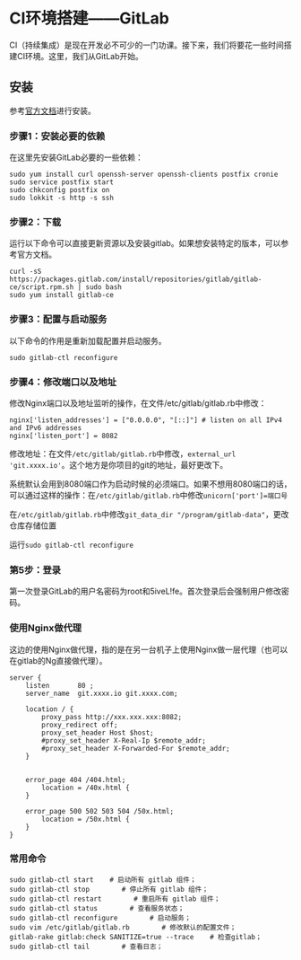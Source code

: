 # CI环境搭建——GitLab #

CI（持续集成）是现在开发必不可少的一门功课。接下来，我们将要花一些时间搭建CI环境。这里，我们从GitLab开始。

## 安装 ##

参考[官方文档](https://about.gitlab.com/installation/#centos-6)进行安装。

### 步骤1：安装必要的依赖 ###

在这里先安装GitLab必要的一些依赖：

    sudo yum install curl openssh-server openssh-clients postfix cronie
    sudo service postfix start
    sudo chkconfig postfix on
    sudo lokkit -s http -s ssh

### 步骤2：下载 ###

运行以下命令可以直接更新资源以及安装gitlab。如果想安装特定的版本，可以参考官方文档。

    curl -sS https://packages.gitlab.com/install/repositories/gitlab/gitlab-ce/script.rpm.sh | sudo bash
    sudo yum install gitlab-ce

### 步骤3：配置与启动服务 ###

以下命令的作用是重新加载配置并启动服务。

    sudo gitlab-ctl reconfigure

### 步骤4：修改端口以及地址 ###

修改Nginx端口以及地址监听的操作，在文件/etc/gitlab/gitlab.rb中修改：

    nginx['listen_addresses'] = ["0.0.0.0", "[::]"] # listen on all IPv4 and IPv6 addresses
    nginx['listen_port'] = 8082

修改地址：在文件`/etc/gitlab/gitlab.rb`中修改，`external_url 'git.xxxx.io'`。这个地方是你项目的git的地址，最好更改下。

系统默认会用到8080端口作为启动时候的必须端口。如果不想用8080端口的话，可以通过这样的操作：在`/etc/gitlab/gitlab.rb`中修改`unicorn['port']=端口号`

在`/etc/gitlab/gitlab.rb`中修改`git_data_dir "/program/gitlab-data"`，更改仓库存储位置

运行`sudo gitlab-ctl reconfigure`

### 第5步：登录 ###

第一次登录GitLab的用户名密码为root和5iveL!fe。首次登录后会强制用户修改密码。

### 使用Nginx做代理 ###

这边的使用Nginx做代理，指的是在另一台机子上使用Nginx做一层代理（也可以在gitlab的Ng直接做代理）。

    server {
        listen       80 ;
        server_name  git.xxxx.io git.xxxx.com;

        location / {
            proxy_pass http://xxx.xxx.xxx:8082;
            proxy_redirect off;
            proxy_set_header Host $host;
            #proxy_set_header X-Real-Ip $remote_addr;
            #proxy_set_header X-Forwarded-For $remote_addr;
        }


        error_page 404 /404.html;
            location = /40x.html {
        }

        error_page 500 502 503 504 /50x.html;
            location = /50x.html {
        }
    }

### 常用命令 ###

    sudo gitlab-ctl start    # 启动所有 gitlab 组件；
    sudo gitlab-ctl stop        # 停止所有 gitlab 组件；
    sudo gitlab-ctl restart        # 重启所有 gitlab 组件；
    sudo gitlab-ctl status        # 查看服务状态；
    sudo gitlab-ctl reconfigure        # 启动服务；
    sudo vim /etc/gitlab/gitlab.rb        # 修改默认的配置文件；
    gitlab-rake gitlab:check SANITIZE=true --trace    # 检查gitlab；
    sudo gitlab-ctl tail        # 查看日志；